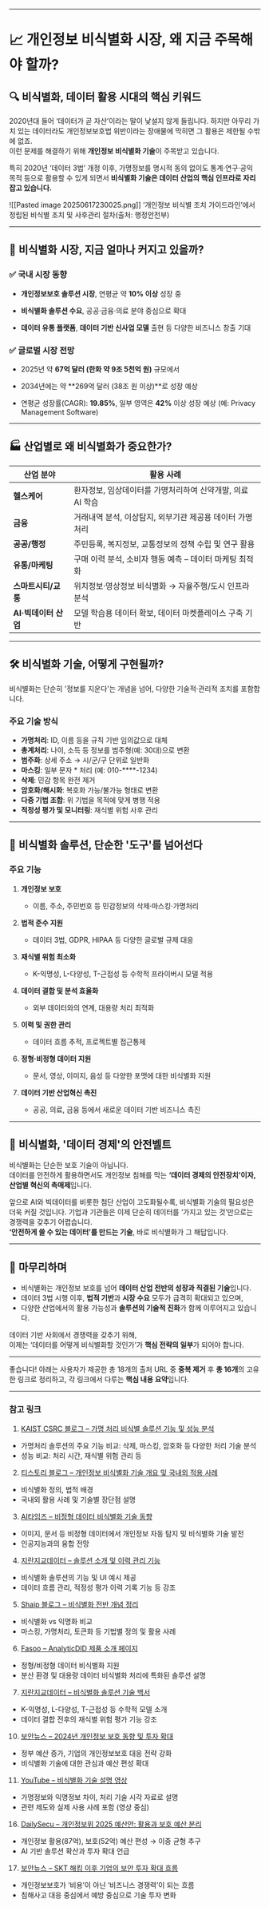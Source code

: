 

---

# 📈 개인정보 비식별화 시장, 왜 지금 주목해야 할까?

## 🔍 비식별화, 데이터 활용 시대의 핵심 키워드

2020년대 들어 ‘데이터가 곧 자산’이라는 말이 낯설지 않게 들립니다. 하지만 아무리 가치 있는 데이터라도 개인정보보호법 위반이라는 장애물에 막히면 그 활용은 제한될 수밖에 없죠.  
이런 문제를 해결하기 위해 **개인정보 비식별화 기술**이 주목받고 있습니다.

특히 2020년 ‘데이터 3법’ 개정 이후, 가명정보를 명시적 동의 없이도 통계·연구·공익 목적 등으로 활용할 수 있게 되면서 **비식별화 기술은 데이터 산업의 핵심 인프라로 자리잡고 있습니다.**



![[Pasted image 20250617230025.png]]
 ‘개인정보 비식별 조치 가이드라인’에서 정립된 비식별 조치 및 사후관리 절차(출처: 행정안전부) 

---

## 🚀 비식별화 시장, 지금 얼마나 커지고 있을까?

### ✅ 국내 시장 동향

- **개인정보보호 솔루션 시장**, 연평균 약 **10% 이상** 성장 중
    
- **비식별화 솔루션 수요**, 공공·금융·의료 분야 중심으로 확대
    
- **데이터 유통 플랫폼**, **데이터 기반 신사업 모델** 출현 등 다양한 비즈니스 창출 기대
    

### ✅ 글로벌 시장 전망

- 2025년 약 **67억 달러 (한화 약 9조 5천억 원)** 규모에서
    
- 2034년에는 약 **269억 달러 (38조 원 이상)**로 성장 예상
    
- 연평균 성장률(CAGR): **19.85%**, 일부 영역은 **42%** 이상 성장 예상 (예: Privacy Management Software)
    

---

## 🏭 산업별로 왜 비식별화가 중요한가?

|산업 분야|활용 사례|
|---|---|
|**헬스케어**|환자정보, 임상데이터를 가명처리하여 신약개발, 의료 AI 학습|
|**금융**|거래내역 분석, 이상탐지, 외부기관 제공용 데이터 가명처리|
|**공공/행정**|주민등록, 복지정보, 교통정보의 정책 수립 및 연구 활용|
|**유통/마케팅**|구매 이력 분석, 소비자 행동 예측 – 데이터 마케팅 최적화|
|**스마트시티/교통**|위치정보·영상정보 비식별화 → 자율주행/도시 인프라 분석|
|**AI·빅데이터 산업**|모델 학습용 데이터 확보, 데이터 마켓플레이스 구축 기반|

---

## 🛠 비식별화 기술, 어떻게 구현될까?

비식별화는 단순히 '정보를 지운다'는 개념을 넘어, 다양한 기술적·관리적 조치를 포함합니다.

### 주요 기술 방식

- **가명처리**: ID, 이름 등을 규칙 기반 임의값으로 대체
- **총계처리**: 나이, 소득 등 정보를 범주형(예: 30대)으로 변환
- **범주화**: 상세 주소 → 시/군/구 단위로 일반화
- **마스킹**: 일부 문자 * 처리 (예: 010-****-1234)
- **삭제**: 민감 항목 완전 제거
- **암호화/해시화**: 복호화 가능/불가능 형태로 변환
- **다중 기법 조합**: 위 기법을 목적에 맞게 병행 적용
- **적정성 평가 및 모니터링**: 재식별 위험 사후 관리
    

---

## 🧠 비식별화 솔루션, 단순한 '도구'를 넘어선다

### 주요 기능

1. **개인정보 보호**
    - 이름, 주소, 주민번호 등 민감정보의 삭제·마스킹·가명처리
        
2. **법적 준수 지원**
    - 데이터 3법, GDPR, HIPAA 등 다양한 글로벌 규제 대응
        
3. **재식별 위험 최소화**
    - K-익명성, L-다양성, T-근접성 등 수학적 프라이버시 모델 적용
        
4. **데이터 결합 및 분석 효율화**
    - 외부 데이터와의 연계, 대용량 처리 최적화
        
5. **이력 및 권한 관리**
    - 데이터 흐름 추적, 프로젝트별 접근통제
        
6. **정형·비정형 데이터 지원**
    - 문서, 영상, 이미지, 음성 등 다양한 포맷에 대한 비식별화 지원
        
7. **데이터 기반 산업혁신 촉진**
    - 공공, 의료, 금융 등에서 새로운 데이터 기반 비즈니스 촉진
        

---

## 🔐 비식별화, '데이터 경제'의 안전벨트

비식별화는 단순한 보호 기술이 아닙니다.  
데이터를 안전하게 활용하면서도 개인정보 침해를 막는 **‘데이터 경제의 안전장치’이자, 산업별 혁신의 촉매제**입니다.

앞으로 AI와 빅데이터를 비롯한 첨단 산업이 고도화될수록, 비식별화 기술의 필요성은 더욱 커질 것입니다. 기업과 기관들은 이제 단순히 데이터를 ‘가지고 있는 것’만으로는 경쟁력을 갖추기 어렵습니다.  
**‘안전하게 쓸 수 있는 데이터’를 만드는 기술**, 바로 비식별화가 그 해답입니다.

---

## 📝 마무리하며

- 비식별화는 개인정보 보호를 넘어 **데이터 산업 전반의 성장과 직결된 기술**입니다.
- 데이터 3법 시행 이후, **법적 기반**과 **시장 수요** 모두가 급격히 확대되고 있으며,
- 다양한 산업에서의 활용 가능성과 **솔루션의 기술적 진화**가 함께 이루어지고 있습니다.
    

데이터 기반 사회에서 경쟁력을 갖추기 위해,  
이제는 ‘데이터를 어떻게 비식별화할 것인가’가 **핵심 전략의 일부**가 되어야 합니다.

---

좋습니다! 아래는 사용자가 제공한 총 18개의 출처 URL 중 **중복 제거** 후 **총 16개**의 고유한 링크로 정리하고, 각 링크에서 다루는 **핵심 내용 요약**입니다.

---

### 참고 링크 

1. [KAIST CSRC 블로그 – 가명 처리 비식별 솔루션 기능 및 성능 분석](https://csrc.kaist.ac.kr/blog/2023/06/16/%EA%B0%9C%EC%9D%B8%EC%A0%95%EB%B3%B4-%EA%B0%80%EB%AA%85-%EC%B2%98%EB%A6%AC%EB%B9%84%EC%8B%9D%EB%B3%84-%EC%86%94%EB%A3%A8%EC%85%98-%EA%B8%B0%EB%8A%A5-%EB%B0%8F-%EC%84%B1%EB%8A%A5-%EB%B6%84%EC%84%9D/)
- 가명처리 솔루션의 주요 기능 비교: 삭제, 마스킹, 암호화 등 다양한 처리 기술 분석
- 성능 비교: 처리 시간, 재식별 위험 관리 등
    

2. [티스토리 블로그 – 개인정보 비식별화 기술 개요 및 국내외 적용 사례](https://hi-sojeong.tistory.com/66)
- 비식별화 정의, 법적 배경
- 국내외 활용 사례 및 기술별 장단점 설명
    

 3. [AI타임즈 – 비정형 데이터 비식별화 기술 동향](https://www.aitimes.com/news/articleView.html?idxno=167538)
- 이미지, 문서 등 비정형 데이터에서 개인정보 자동 탐지 및 비식별화 기술 발전
- 인공지능과의 융합 전망
    

 4. [지란지교데이터 – 솔루션 소개 및 이력 관리 기능](https://www.jirandata.co.kr/sub050102/view/page/2/id/104)
- 비식별화 솔루션의 기능 및 UI 예시 제공
- 데이터 흐름 관리, 적정성 평가 이력 기록 기능 등 강조
    

 5. [Shaip 블로그 – 비식별화 전반 개념 정리](https://ko.shaip.com/blog/everything-you-need-to-know-about-data-de-identification/)
- 비식별화 vs 익명화 비교
- 마스킹, 가명처리, 토큰화 등 기법별 정의 및 활용 사례
    

 6. [Fasoo – AnalyticDID 제품 소개 페이지](https://www.fasoo.com/products/analyticdid)
- 정형/비정형 데이터 비식별화 지원
- 분산 환경 및 대용량 데이터 비식별화 처리에 특화된 솔루션 설명
    

 7. [지란지교데이터 – 비식별화 솔루션 기술 백서](https://www.jirandata.co.kr/sub020201)
- K-익명성, L-다양성, T-근접성 등 수학적 모델 소개
- 데이터 결합 전후의 재식별 위험 평가 기능 강조


 10. [보안뉴스 – 2024년 개인정보 보호 동향 및 투자 확대](https://www.boannews.com/media/view.asp?idx=119998)
- 정부 예산 증가, 기업의 개인정보보호 대응 전략 강화
- 비식별화 기술에 대한 관심과 예산 편성 확대
    

 11. [YouTube – 비식별화 기술 설명 영상](https://www.youtube.com/watch?v=UveLY5PGu90)

- 가명정보와 익명정보 차이, 처리 기술 시각 자료로 설명
- 관련 제도와 실제 사용 사례 포함 (영상 중심)
    

 16. [DailySecu – 개인정보위 2025 예산안: 활용과 보호 예산 분리](https://www.dailysecu.com/news/articleView.html?idxno=159146)
- 개인정보 활용(87억), 보호(52억) 예산 편성 → 이중 균형 추구
- AI 기반 솔루션 확산과 투자 확대 언급
    


 17. [보안뉴스 – SKT 해킹 이후 기업의 보안 투자 확대 흐름](https://m.boannews.com/html/detail.html?tab_type=1&idx=137101)
- 개인정보보호가 ‘비용’이 아닌 ‘비즈니스 경쟁력’이 되는 흐름
- 침해사고 대응 중심에서 예방 중심으로 기술 투자 변화
    

